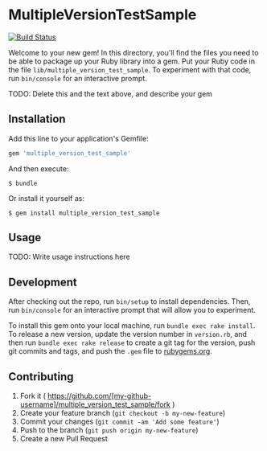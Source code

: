 # MultipleVersionTestSample

[![Build Status](https://travis-ci.org/sue445/multiple_version_test_sample.svg?branch=master)](https://travis-ci.org/sue445/multiple_version_test_sample)

Welcome to your new gem! In this directory, you'll find the files you need to be able to package up your Ruby library into a gem. Put your Ruby code in the file `lib/multiple_version_test_sample`. To experiment with that code, run `bin/console` for an interactive prompt.

TODO: Delete this and the text above, and describe your gem

## Installation

Add this line to your application's Gemfile:

```ruby
gem 'multiple_version_test_sample'
```

And then execute:

    $ bundle

Or install it yourself as:

    $ gem install multiple_version_test_sample

## Usage

TODO: Write usage instructions here

## Development

After checking out the repo, run `bin/setup` to install dependencies. Then, run `bin/console` for an interactive prompt that will allow you to experiment.

To install this gem onto your local machine, run `bundle exec rake install`. To release a new version, update the version number in `version.rb`, and then run `bundle exec rake release` to create a git tag for the version, push git commits and tags, and push the `.gem` file to [rubygems.org](https://rubygems.org).

## Contributing

1. Fork it ( https://github.com/[my-github-username]/multiple_version_test_sample/fork )
2. Create your feature branch (`git checkout -b my-new-feature`)
3. Commit your changes (`git commit -am 'Add some feature'`)
4. Push to the branch (`git push origin my-new-feature`)
5. Create a new Pull Request
